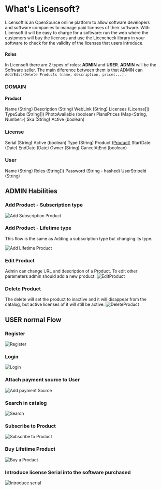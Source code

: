 # What's Licensoft?
Licensoft is an OpenSource online platform to allow software developers and software companies to manage paid licenses of their software. 
With Licensoft it will be easy to charge for a software: run the web where the customers will buy the licenses and use the Licencheck library in your software to check for the validity of the licenses that users introduce.

#### Roles 
In Licensoft there are 2 types of roles: **ADMIN** and **USER**. 
	**ADMIN** will be the Software seller. The main diference between them is that ADMIN can   
```Add/Edit/Delete Products (name, description, prices...). ```

### DOMAIN
#### Product
Name (String)
Description (String)
WebLink (String)
Licenses  (License[])
TypeSubs (String[]) 
PhotoAvailable (boolean)
PlansPrices (Map<String, Number>)
Sku (String)
Active (boolean)

### License
Serial (String)
Active (boolean)
Type (String)
Product [(Product)](README.md#product)
StartDate (Date)
EndDate (Date)
Owner (String)
CancelAtEnd (boolean)

### User
Name (String)
Roles (String[])
Password (String - hashed)
UserStripeId (String)

## ADMIN Habilities
### Add Product - Subscription type
![Add Subscription Product](docs/gifs/addProdSubs)


### Add Product - Lifetime type
This flow is the same as Adding a subscription type but changing its type.

![Add Lifetime Product](docs/gifs/addProdLifetime)

### Edit Product
Admin can change URL and description of a Product. To edit other parameters admin should add a new product.
![EditProduct](docs/gifs/editProd)

### Delete Product
The delete will set the product to inactive and it will disappear from the catalog, but active licenses of it will still be active.
![DeleteProduct](docs/gifs/deleteProd)


## USER normal Flow
### Register
![Register](docs/gifs/register)

### Login
![Login](docs/gifs/logIn)

### Attach payment source to User
![Add payment Source](docs/gifs/addPaymentSource)

### Search in catalog
![Search](docs/gifs/search)

### Subscribe to Product
![Subscribe to Product](docs/gifs/subsProd)

### Buy Lifetime Product
![Buy a Product](docs/gifs/buyProd)

### Introduce license Serial into the software purchased
![Introduce serial](docs/gifs/introduceSerial)
